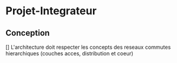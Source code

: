 # Projet-Integrateur

## Conception
[] L'architecture doit respecter les concepts des reseaux commutes hierarchiques (couches acces, distribution et coeur)
